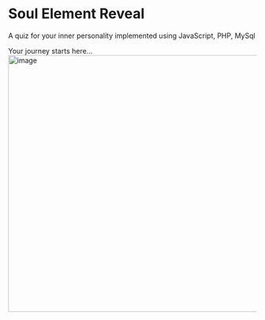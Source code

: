 # Soul Element Reveal
A quiz for your inner personality implemented using JavaScript, PHP, MySql

Your journey starts here...
<img width="520" alt="image" src="https://user-images.githubusercontent.com/77949726/180326695-543d0175-6933-48d7-8ab0-53f904ed00e3.png">

